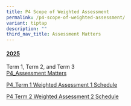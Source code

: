```yaml
---
title: P4 Scope of Weighted Assessment
permalink: /p4-scope-of-weighted-assessment/
variant: tiptap
description: ""
third_nav_title: Assessment Matters
---
```

<h4><u>2025</u></h4>
<p>Term 1, Term 2, and Term 3
<br><a href="/files/For Parents/P4_Assessment_Matters_for_website.pdf" rel="noopener nofollow" target="_blank">P4_Assessment Matters</a>
</p>
<p><a href="/files/For Parents/ESPSPC_2025_031_P4_Term_1_Weighted_Assessment_1_Schedule.pdf" rel="noopener nofollow" target="_blank">P4_Term 1 Weighted Assessment 1 Schedule</a>
</p>
<p><a href="/files/For Parents/Term Assessment/ESPSPC_2025_085_P4_Term_2_Weighted_Assessment_2_Schedule.pdf" rel="noopener nofollow" target="_blank">P4 Term 2 Weighted Assessment 2 Schedule</a>
</p>